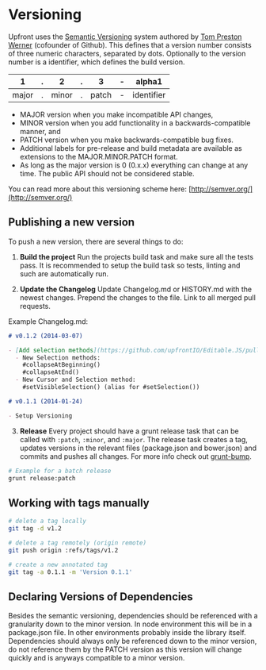 # Versioning

Upfront uses the [Semantic Versioning](http://semver.org) system authored by
[Tom Preston Werner](http://tom.preston-werner.com/) (cofounder of Github). This
defines that a version number consists of three numeric characters, separated by
dots. Optionally to the version number is a identifier, which defines the build
version.

| 1     | . | 2     | . | 3     | - | alpha1     |
|:-----:|:-:|:-----:|:-:|:-----:|:-:|:----------:|
| major | . | minor | . | patch | - | identifier |

- MAJOR version when you make incompatible API changes,
- MINOR version when you add functionality in a backwards-compatible manner, and
- PATCH version when you make backwards-compatible bug fixes.
- Additional labels for pre-release and build metadata are available as
  extensions to the MAJOR.MINOR.PATCH format.
- As long as the major version is 0 (0.x.x) everything can change at any time. The public API should not be considered stable.

You can read more about this versioning scheme here:
[http://semver.org/](http://semver.org/)

## Publishing a new version

To push a new version, there are several things to do:

1. **Build the project**
  Run the projects build task and make sure all the tests pass. It is recommended to setup the build task so tests, linting and such are automatically run.

2. **Update the Changelog**
  Update Changelog.md or HISTORY.md with the newest changes. Prepend the changes to the file. Link to all merged pull requests.

  Example Changelog.md:
  ```markdown
  # v0.1.2 (2014-03-07)

  - [Add selection methods](https://github.com/upfrontIO/Editable.JS/pull/64)
    - New Selection methods:
      #collapseAtBeginning()
      #collapseAtEnd()
    - New Cursor and Selection method:
      #setVisibleSelection() (alias for #setSelection())

  # v0.1.1 (2014-01-24)

  - Setup Versioning
  ```

3. **Release**
  Every project should have a grunt release task that can be called with `:patch`, `:minor`, and `:major`. The release task creates a tag, updates versions in the relevant files (package.json and bower.json) and commits and pushes all changes. For more info check out [grunt-bump](https://github.com/vojtajina/grunt-bump).

  ```bash
  # Example for a batch release
  grunt release:patch
  ```


## Working with tags manually

```bash
# delete a tag locally
git tag -d v1.2

# delete a tag remotely (origin remote)
git push origin :refs/tags/v1.2

# create a new annotated tag
git tag -a 0.1.1 -m 'Version 0.1.1'
```


## Declaring Versions of Dependencies

Besides the semantic versioning, dependencies should be referenced with a granularity down to the minor version. In node environment this will be in a package.json file. In other environments probably inside the library itself. Dependencies should always only be referenced down to the minor version, do not reference them by the PATCH version as this version will change quickly and is anyways compatible to a minor version.

